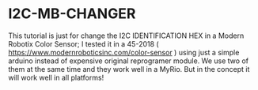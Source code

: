 # I2C-MB-CHANGER
This tutorial is just for change the I2C IDENTIFICATION HEX in  a Modern Robotix Color Sensor; I tested it in a 45-2018 ( https://www.modernroboticsinc.com/color-sensor ) using just a simple arduino instead of expensive original reprogramer module. We use two of them at the same time and they work well in a MyRio. But in the concept it will work well in all platforms!
